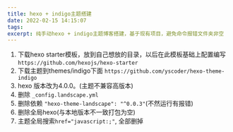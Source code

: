 ```yaml
---
title: hexo + indigo主题搭建  
date: 2022-02-15 14:15:07  
tags:
excerpt: 纯手动hexo + indigo主题博客搭建，基于现有项目，避免命令报错文件夹非空
---
```


1. 下载hexo starter模板，放到自己想放的目录，以后在此模板基础上配置编写 `https://github.com/hexojs/hexo-starter`  
2. 下载主题到themes/indigo下面 `https://github.com/yscoder/hexo-theme-indigo`  
3. hexo 版本改为4.0.0。(主题不兼容高版本)  
4. 删除 `_config.landscape.yml`  
5. 删除依赖 `"hexo-theme-landscape": "^0.0.3"`(不然运行有报错)  
6. 删除全局hexo(与本地版本不一致打包为空)  
7. 主题全局搜索`href="javascript:;"`, 全部删掉